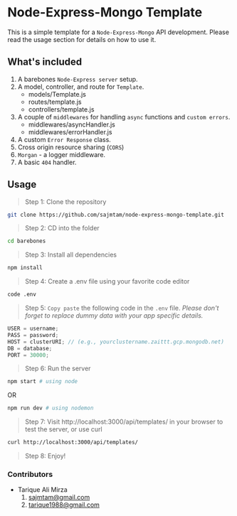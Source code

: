 # Node-Express-Mongo Template

This is a simple template for a `Node-Express-Mongo` API development. Please read the usage section for details on how to use it.

## What's included

1. A barebones `Node-Express server` setup.
2. A model, controller, and route for `Template`.
   - models/Template.js
   - routes/template.js
   - controllers/template.js
3. A couple of `middlewares` for handling `async` functions and `custom errors`.
   - middlewares/asyncHandler.js
   - middlewares/errorHandler.js
4. A custom `Error Response` class.
5. Cross origin resource sharing (`CORS`)
6. `Morgan` - a logger middleware.
7. A basic `404` handler.

## Usage

> Step 1: Clone the repository

```bash
git clone https://github.com/sajmtam/node-express-mongo-template.git
```

> Step 2: CD into the folder

```bash
cd barebones
```

> Step 3: Install all dependencies

```bash
npm install
```

> Step 4: Create a .env file using your favorite code editor

```bash
code .env
```

> Step 5: `Copy paste` the following code in the `.env` file. _Please don't forget to replace dummy data with your app specific details._

```javascript
USER = username;
PASS = password;
HOST = clusterURI; // (e.g., yourclustername.zaittt.gcp.mongodb.net)
DB = database;
PORT = 30000;
```

> Step 6: Run the server

```bash
npm start # using node
```

OR

```bash
npm run dev # using nodemon
```

> Step 7: Visit http://localhost:3000/api/templates/ in your browser to test the server, or use curl

```bash
curl http://localhost:3000/api/templates/
```

> Step 8: Enjoy!

### Contributors

- Tarique Ali Mirza
  1. <sajmtam@gmail.com>
  2. <tarique1988@gmail.com>
